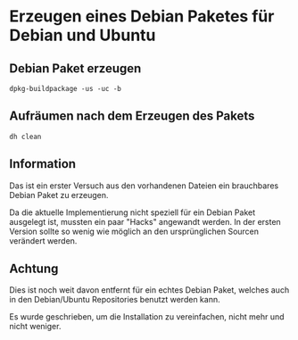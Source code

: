 # Erzeugen eines Debian Paketes für Debian und Ubuntu

## Debian Paket erzeugen
```
dpkg-buildpackage -us -uc -b
```

## Aufräumen nach dem Erzeugen des Pakets
```
dh clean
```

## Information

Das ist ein erster Versuch aus den vorhandenen Dateien ein 
brauchbares Debian Paket zu erzeugen. 

Da die aktuelle Implementierung nicht speziell für ein 
Debian Paket ausgelegt ist, mussten ein paar "Hacks" angewandt
werden. In der ersten Version sollte so wenig wie möglich an den
ursprünglichen Sourcen verändert werden.

## Achtung

Dies ist noch weit davon entfernt für ein echtes Debian Paket,
welches auch in den Debian/Ubuntu Repositories benutzt werden kann.

Es wurde geschrieben, um die Installation zu vereinfachen, nicht mehr 
und nicht weniger.

